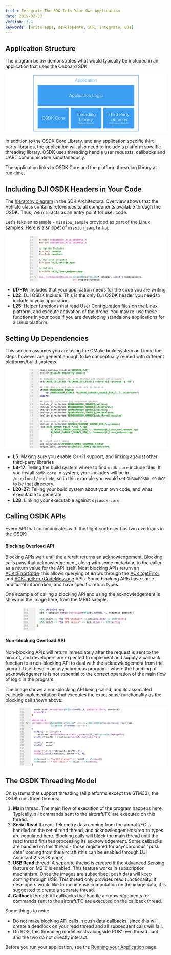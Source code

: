 ```yaml
---
title: Integrate The SDK Into Your Own Application
date: 2019-02-20
version: 3.4
keywords: [write apps, developemtn, SDK, integrate, DJI]
---
```


## Application Structure

The diagram below demonstrates what would typically be included in an application that uses the Onboard SDK.

![integrate-sdk](../images/workflow/djiosdk_integrate_into_app.png)

In addition to the OSDK Core Library, and any application specific third party libraries, the application will also need to include a platform specific threading library. OSDK uses threading handle user requests, callbacks and UART communication simultaneously. 

The application links to OSDK Core and the platform threading library at run-time.

## Including DJI OSDK Headers in Your Code

The [hierarchy diagram](../introduction/sdk-architectural-overview.html#hierarchy) in the SDK Architectural Overview shows that the Vehicle class contains references to all components available through the OSDK.
Thus, `Vehicle` acts as an entry point for user code.

Let's take an example - `mission_sample` provided as part of the Linux samples. Here is a snippet of `mission_sample.hpp`:

![integrate-sdk-sample](../images/workflow/integrate_sdk_includes.png)

- **L17-19**:   Includes that your application needs for the code you are writing
- **L22**:      DJI OSDK Include. This is the only DJI OSDK header you need to include in your application.
- **L25**:      Helper functions that read User Configuration files on the Linux platform, and execute activation of the drone.
                You may re-use these functions in your code if you are developing standalone applications for a Linux platform.

## Setting Up Dependencies

This section assumes you are using the CMake build system on Linux; the steps however are general enough to be
conceptually reused with different platforms/build systems.

![integrate-sdk-cmakelists](../images/workflow/integrate_sdk_cmakelists.png)

- **L5**:       Making sure you enable C++11 support, and linking against other third-party libraries
- **L8-17**:    Telling the build system where to find `osdk-core` include files. If you install `osdk-core` to system,
                your includes will be in `/usr/local/include`, so in this example you would set `ONBOARDSDK_SOURCE` to be that directory.
- **L20-27**:   Telling your build system about your own code, and what executable to generate
- **L28**:      Linking your executable against `djiosdk-core`.


## Calling OSDK APIs

Every API that communicates with the flight controller has two overloads in the OSDK:

#### Blocking Overload API

Blocking APIs wait until the aircraft returns an acknowledgement. Blocking calls pass that acknowledgement, along with some metadata, to the caller as a return value for the API itself.
Most blocking APIs return an [ACK::ErrorCode](/onboard-api-reference/structDJI_1_1OSDK_1_1ACK_1_1ErrorCode.html); this allows querying of errors through the [ACK::getError](/onboard-api-reference/classDJI_1_1OSDK_1_1ACK.html#aa6a80877d41e0bffd3e44de1af585e09) and [ACK::getErrorCodeMessage](/onboard-api-reference/classDJI_1_1OSDK_1_1ACK.html#a140b7c908f55e5f6b7b9f32056828af1) APIs. Some blocking APIs have some additional information, and have specific return types.

One example of calling a blocking API and using the acknowledgement is shown in the image here, from the MFIO sample.

![blocking-api-example](../images/workflow/blocking-api-sample.png)

#### Non-blocking Overload API

Non-blocking APIs will return immediately after the request is sent to the aircraft, and developers are expected to implement and supply a callback function to a non-blocking API to deal with the acknowledgement from the aircraft. Use these in an asynchronous program - where the handling of acknowledgements is not essential to the correct operation of the main flow of logic in the program.

The image shows a non-blocking API being called, and its associated callback implementation that executes the exact same functionality as the blocking call shown above:

![non-blocking-api-example](../images/workflow/non-blocking-api-sample.png)

## The OSDK Threading Model

On systems that support threading (all platforms except the STM32), the OSDK runs three threads:

1. **Main** thread: The main flow of execution of the program happens here. Typically, all commands sent to the aircraft/FC are executed on this thread.
2. **Serial Read** thread: Telemetry data coming from the aircraft/FC is handled on the serial read thread, and acknowledgements/return types are populated here. Blocking calls will block the main thread until the read thread finishes processing its acknowledgement. Some callbacks are handled on this thread - those registered for asynchronous "push data" coming from the aircraft (this can be enabled through DJI Assistant 2's SDK page).
3. **USB Read** thread: A separate thread is created if the [Advanced Sensing](../guides/component-guide-advanced-sensing-stereo-camera.html) feature on M210 is enabled. This feature works in subscription mechanism. Once the images are subscribed, push data will keep coming through USB. This thread only provides read functionality. If developers would like to run intense computation on the image data, it is suggested to create a separate thread. 
4. **Callback** thread: All callbacks that handle acknowedgements for commands sent to the aircraft/FC are executed on the callback thread.

Some things to note:
- Do not make blocking API calls in push data callbacks, since this will create a deadlock on your read thread and all subsequent calls will fail.
- On ROS, this threading model exists alongside ROS' own thread pool and the two do not directly interact.

Before you run your application, see the [Running your Application](run-application.html) page.
